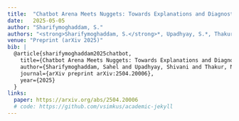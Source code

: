 ```yaml
---
title:  "Chatbot Arena Meets Nuggets: Towards Explanations and Diagnostics in the Evaluation of LLM Responses."
date:   2025-05-05
author: "Sharifymoghaddam, S."
authors: "<strong>Sharifymoghaddam, S.</strong>*, Upadhyay, S.*, Thakur, N.*, Pradeep, R., & Lin, J."
venue: "Preprint (arXiv 2025)"
bib: |
  @article{sharifymoghaddam2025chatbot,
    title={Chatbot Arena Meets Nuggets: Towards Explanations and Diagnostics in the Evaluation of LLM Responses},
    author={Sharifymoghaddam, Sahel and Upadhyay, Shivani and Thakur, Nandan and Pradeep, Ronak and Lin, Jimmy},
    journal={arXiv preprint arXiv:2504.20006},
    year={2025}
  }
links:
  paper: https://arxiv.org/abs/2504.20006
  # code: https://github.com/vsimkus/academic-jekyll
---
```

